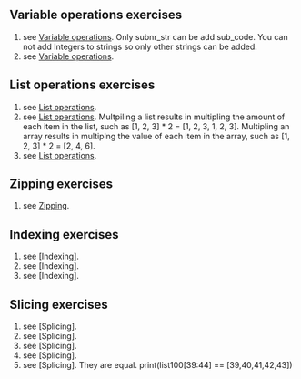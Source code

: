 ## Variable operations exercises
1) see [Variable operations](https://github.com/Nomesy/Comp-psy/blob/main/Assignment%203/variable%20operations.py). Only subnr_str can be add sub_code. You can not add Integers to strings so only other strings can be added.
2) see [Variable operations](https://github.com/Nomesy/Comp-psy/blob/main/Assignment%203/variable%20operations.py). 

## List operations exercises
1) see [List operations](https://github.com/Nomesy/Comp-psy/blob/main/Assignment%203/List%20operations.py).
2) see [List operations](https://github.com/Nomesy/Comp-psy/blob/main/Assignment%203/List%20operations.py). Multpiling a list results in multipling the amount of each item in the list, such as [1, 2, 3] * 2 = [1, 2, 3, 1, 2, 3]. Multipling an array results in multiplng the value of each item in the array, such as [1, 2, 3] * 2 = [2, 4, 6].
3) see [List operations](https://github.com/Nomesy/Comp-psy/blob/main/Assignment%203/List%20operations.py).

## Zipping exercises
1) see [Zipping](https://github.com/Nomesy/Comp-psy/blob/main/Assignment%203/Zipping.py).

## Indexing exercises
1) see [Indexing].
2) see [Indexing].
3) see [Indexing].

## Slicing exercises
1) see [Splicing].
2) see [Splicing].
3) see [Splicing].
4) see [Splicing].
5) see [Splicing]. They are equal. print(list100[39:44] == [39,40,41,42,43])

